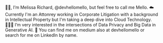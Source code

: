 👋🏽, I’m Melissa Richard, @devhellomello, but feel free to call me Mello.
☁️ Currently I'm an Attonrey working in Corporate Litigation with a background in Intellectual Property but I'm taking a deep dive into Cloud Technology.
🧑🏽‍💻 I’m very interested in the intersections of Data Privacy and Big Data in Generative AI.
📍 You can find me on medium also at devhellomello or search for me on LinkedIn by name. 

<!---
devhellomello/devhellomello is a ✨ special ✨ repository because its `README.md` (this file) appears on your GitHub profile.
You can click the Preview link to take a look at your changes.
--->
